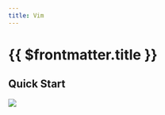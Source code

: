 ```yaml
---
title: Vim
---
```


# {{ $frontmatter.title }}

## Quick Start

<img src="https://cdn.jsdelivr.net/gh/sitdownkevin/ImageHosting//vi_tutorial.png"/>

